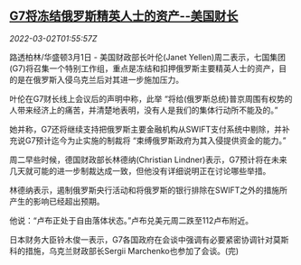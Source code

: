 <!--1646186462000-->
[G7将冻结俄罗斯精英人士的资产--美国财长](https://cn.reuters.com/article/yellen-g7-ru-elites-assets-0302-idCNKBS2KZ05I)
------

<div><i>2022-03-02T01:55:57Z</i></div><p>路透柏林/华盛顿3月1日 - 美国财政部长叶伦(Janet Yellen)周二表示，七国集团(G7)将召集一个特别工作组，重点是冻结和扣押俄罗斯主要精英人士的资产，目的是在俄罗斯入侵乌克兰后对其进一步施加压力。</p><p>叶伦在G7财长线上会议后的声明中称，此举 “将给(俄罗斯总统)普京周围有权势的人带来经济上的痛苦，并清楚地表明，没有人是我们的集体行动所不能及的。”</p><p>她并称，G7还将继续支持把俄罗斯主要金融机构从SWIFT支付系统中剔除，并补充说G7预计迄今为止实施的制裁将 “束缚俄罗斯政府为其入侵提供资金的能力。”</p><p>周二早些时候，德国财政部长林德纳(Christian Lindner)表示，G7预计将在未来几天就可能的进一步制裁达成一致，但他没有详细说明正在讨论哪些举措。</p><p>林德纳表示，遏制俄罗斯央行活动和将俄罗斯的银行排除在SWIFT之外的措施所产生的影响已经超出预期。</p><p>他说：“卢布正处于自由落体状态。”卢布兑美元周二跌至112卢布附近。</p><p>日本财务大臣铃木俊一表示，G7各国政府在会谈中强调有必要紧密协调针对莫斯科的措施，乌克兰财政部长Sergii Marchenko也参加了会谈。(完)</p>
